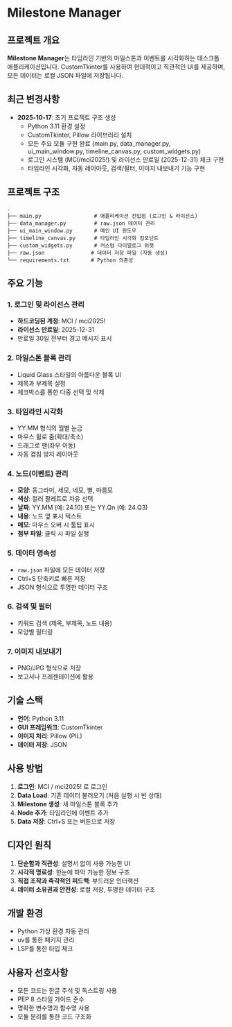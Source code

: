 # Milestone Manager

## 프로젝트 개요

**Milestone Manager**는 타임라인 기반의 마일스톤과 이벤트를 시각화하는 데스크톱 애플리케이션입니다. CustomTkinter를 사용하여 현대적이고 직관적인 UI를 제공하며, 모든 데이터는 로컬 JSON 파일에 저장됩니다.

## 최근 변경사항

- **2025-10-17**: 초기 프로젝트 구조 생성
  - Python 3.11 환경 설정
  - CustomTkinter, Pillow 라이브러리 설치
  - 모든 주요 모듈 구현 완료 (main.py, data_manager.py, ui_main_window.py, timeline_canvas.py, custom_widgets.py)
  - 로그인 시스템 (MCI/mci2025!) 및 라이선스 만료일 (2025-12-31) 체크 구현
  - 타임라인 시각화, 자동 레이아웃, 검색/필터, 이미지 내보내기 기능 구현

## 프로젝트 구조

```
.
├── main.py                 # 애플리케이션 진입점 (로그인 & 라이선스)
├── data_manager.py         # raw.json 데이터 관리
├── ui_main_window.py       # 메인 UI 윈도우
├── timeline_canvas.py      # 타임라인 시각화 컴포넌트
├── custom_widgets.py       # 커스텀 다이얼로그 위젯
├── raw.json               # 데이터 저장 파일 (자동 생성)
└── requirements.txt       # Python 의존성
```

## 주요 기능

### 1. 로그인 및 라이선스 관리
- **하드코딩된 계정**: MCI / mci2025!
- **라이선스 만료일**: 2025-12-31
- 만료일 30일 전부터 경고 메시지 표시

### 2. 마일스톤 블록 관리
- Liquid Glass 스타일의 아름다운 블록 UI
- 제목과 부제목 설정
- 체크박스를 통한 다중 선택 및 삭제

### 3. 타임라인 시각화
- YY.MM 형식의 월별 눈금
- 마우스 휠로 줌(확대/축소)
- 드래그로 팬(좌우 이동)
- 자동 겹침 방지 레이아웃

### 4. 노드(이벤트) 관리
- **모양**: 동그라미, 세모, 네모, 별, 마름모
- **색상**: 컬러 팔레트로 자유 선택
- **날짜**: YY.MM (예: 24.10) 또는 YY.Qn (예: 24.Q3)
- **내용**: 노드 옆 표시 텍스트
- **메모**: 마우스 오버 시 툴팁 표시
- **첨부 파일**: 클릭 시 파일 실행

### 5. 데이터 영속성
- `raw.json` 파일에 모든 데이터 저장
- Ctrl+S 단축키로 빠른 저장
- JSON 형식으로 투명한 데이터 구조

### 6. 검색 및 필터
- 키워드 검색 (제목, 부제목, 노드 내용)
- 모양별 필터링

### 7. 이미지 내보내기
- PNG/JPG 형식으로 저장
- 보고서나 프레젠테이션에 활용

## 기술 스택

- **언어**: Python 3.11
- **GUI 프레임워크**: CustomTkinter
- **이미지 처리**: Pillow (PIL)
- **데이터 저장**: JSON

## 사용 방법

1. **로그인**: MCI / mci2025! 로 로그인
2. **Data Load**: 기존 데이터 불러오기 (처음 실행 시 빈 상태)
3. **Milestone 생성**: 새 마일스톤 블록 추가
4. **Node 추가**: 타임라인에 이벤트 추가
5. **Data 저장**: Ctrl+S 또는 버튼으로 저장

## 디자인 원칙

1. **단순함과 직관성**: 설명서 없이 사용 가능한 UI
2. **시각적 명료성**: 한눈에 파악 가능한 정보 구조
3. **직접 조작과 즉각적인 피드백**: 부드러운 인터랙션
4. **데이터 소유권과 안전성**: 로컬 저장, 투명한 데이터 구조

## 개발 환경

- Python 가상 환경 자동 관리
- uv를 통한 패키지 관리
- LSP를 통한 타입 체크

## 사용자 선호사항

- 모든 코드는 한글 주석 및 독스트링 사용
- PEP 8 스타일 가이드 준수
- 명확한 변수명과 함수명 사용
- 모듈 분리를 통한 코드 구조화
